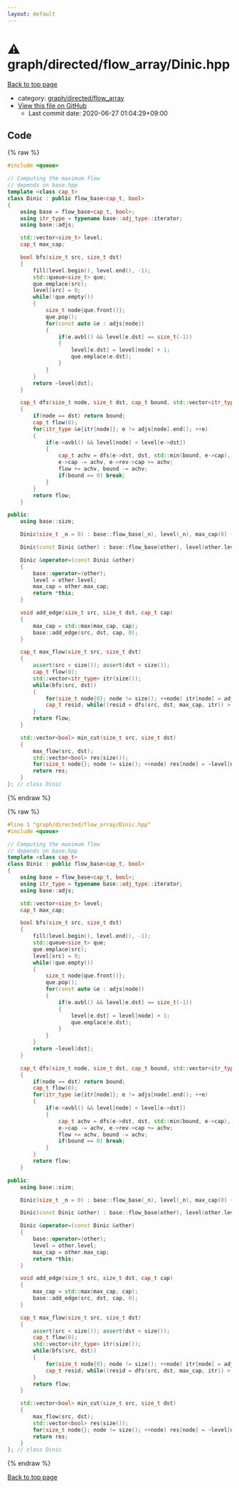 ```yaml
---
layout: default
---
```


<!-- mathjax config similar to math.stackexchange -->
<script type="text/javascript" async
  src="https://cdnjs.cloudflare.com/ajax/libs/mathjax/2.7.5/MathJax.js?config=TeX-MML-AM_CHTML">
</script>
<script type="text/x-mathjax-config">
  MathJax.Hub.Config({
    TeX: { equationNumbers: { autoNumber: "AMS" }},
    tex2jax: {
      inlineMath: [ ['$','$'] ],
      processEscapes: true
    },
    "HTML-CSS": { matchFontHeight: false },
    displayAlign: "left",
    displayIndent: "2em"
  });
</script>

<script type="text/javascript" src="https://cdnjs.cloudflare.com/ajax/libs/jquery/3.4.1/jquery.min.js"></script>
<script src="https://cdn.jsdelivr.net/npm/jquery-balloon-js@1.1.2/jquery.balloon.min.js" integrity="sha256-ZEYs9VrgAeNuPvs15E39OsyOJaIkXEEt10fzxJ20+2I=" crossorigin="anonymous"></script>
<script type="text/javascript" src="../../../../assets/js/copy-button.js"></script>
<link rel="stylesheet" href="../../../../assets/css/copy-button.css" />


# :warning: graph/directed/flow_array/Dinic.hpp

<a href="../../../../index.html">Back to top page</a>

* category: <a href="../../../../index.html#8f265e7f267c7bf029c30f9f1ea317d9">graph/directed/flow_array</a>
* <a href="{{ site.github.repository_url }}/blob/master/graph/directed/flow_array/Dinic.hpp">View this file on GitHub</a>
    - Last commit date: 2020-06-27 01:04:29+09:00




## Code

<a id="unbundled"></a>
{% raw %}
```cpp
#include <queue>

// Computing the maximum flow
// depends on base.hpp
template <class cap_t>
class Dinic : public flow_base<cap_t, bool>
{
    using base = flow_base<cap_t, bool>;
    using itr_type = typename base::adj_type::iterator;
    using base::adjs;

    std::vector<size_t> level;
    cap_t max_cap;

    bool bfs(size_t src, size_t dst)
    {
        fill(level.begin(), level.end(), -1);
        std::queue<size_t> que;
        que.emplace(src);
        level[src] = 0;
        while(!que.empty())
        {
            size_t node{que.front()};
            que.pop();
            for(const auto &e : adjs[node])
            {
                if(e.avbl() && level[e.dst] == size_t(-1))
                {
                    level[e.dst] = level[node] + 1;
                    que.emplace(e.dst);
                }
            }
        }
        return ~level[dst];
    }

    cap_t dfs(size_t node, size_t dst, cap_t bound, std::vector<itr_type> &itr)
    {
        if(node == dst) return bound;
        cap_t flow(0);
        for(itr_type &e{itr[node]}; e != adjs[node].end(); ++e)
        {
            if(e->avbl() && level[node] < level[e->dst])
            {
                cap_t achv = dfs(e->dst, dst, std::min(bound, e->cap), itr);
                e->cap -= achv, e->rev->cap += achv;
                flow += achv, bound -= achv;
                if(bound == 0) break;
            }
        }
        return flow;
    }

public:
    using base::size;

    Dinic(size_t _n = 0) : base::flow_base(_n), level(_n), max_cap(0) {}

    Dinic(const Dinic &other) : base::flow_base(other), level(other.level), max_cap(other.max_cap) {}

    Dinic &operator=(const Dinic &other)
    {
        base::operator=(other);
        level = other.level;
        max_cap = other.max_cap;
        return *this;
    }

    void add_edge(size_t src, size_t dst, cap_t cap)
    {
        max_cap = std::max(max_cap, cap);
        base::add_edge(src, dst, cap, 0);
    }

    cap_t max_flow(size_t src, size_t dst)
    {
        assert(src < size()); assert(dst < size());
        cap_t flow(0);
        std::vector<itr_type> itr(size());
        while(bfs(src, dst))
        {
            for(size_t node{0}; node != size(); ++node) itr[node] = adjs[node].begin();
            cap_t resid; while((resid = dfs(src, dst, max_cap, itr)) > 0) flow += resid;
        }
        return flow;
    }

    std::vector<bool> min_cut(size_t src, size_t dst)
    {
        max_flow(src, dst);
        std::vector<bool> res(size());
        for(size_t node{}; node != size(); ++node) res[node] = ~level[node];
        return res;
    }
}; // class Dinic

```
{% endraw %}

<a id="bundled"></a>
{% raw %}
```cpp
#line 1 "graph/directed/flow_array/Dinic.hpp"
#include <queue>

// Computing the maximum flow
// depends on base.hpp
template <class cap_t>
class Dinic : public flow_base<cap_t, bool>
{
    using base = flow_base<cap_t, bool>;
    using itr_type = typename base::adj_type::iterator;
    using base::adjs;

    std::vector<size_t> level;
    cap_t max_cap;

    bool bfs(size_t src, size_t dst)
    {
        fill(level.begin(), level.end(), -1);
        std::queue<size_t> que;
        que.emplace(src);
        level[src] = 0;
        while(!que.empty())
        {
            size_t node{que.front()};
            que.pop();
            for(const auto &e : adjs[node])
            {
                if(e.avbl() && level[e.dst] == size_t(-1))
                {
                    level[e.dst] = level[node] + 1;
                    que.emplace(e.dst);
                }
            }
        }
        return ~level[dst];
    }

    cap_t dfs(size_t node, size_t dst, cap_t bound, std::vector<itr_type> &itr)
    {
        if(node == dst) return bound;
        cap_t flow(0);
        for(itr_type &e{itr[node]}; e != adjs[node].end(); ++e)
        {
            if(e->avbl() && level[node] < level[e->dst])
            {
                cap_t achv = dfs(e->dst, dst, std::min(bound, e->cap), itr);
                e->cap -= achv, e->rev->cap += achv;
                flow += achv, bound -= achv;
                if(bound == 0) break;
            }
        }
        return flow;
    }

public:
    using base::size;

    Dinic(size_t _n = 0) : base::flow_base(_n), level(_n), max_cap(0) {}

    Dinic(const Dinic &other) : base::flow_base(other), level(other.level), max_cap(other.max_cap) {}

    Dinic &operator=(const Dinic &other)
    {
        base::operator=(other);
        level = other.level;
        max_cap = other.max_cap;
        return *this;
    }

    void add_edge(size_t src, size_t dst, cap_t cap)
    {
        max_cap = std::max(max_cap, cap);
        base::add_edge(src, dst, cap, 0);
    }

    cap_t max_flow(size_t src, size_t dst)
    {
        assert(src < size()); assert(dst < size());
        cap_t flow(0);
        std::vector<itr_type> itr(size());
        while(bfs(src, dst))
        {
            for(size_t node{0}; node != size(); ++node) itr[node] = adjs[node].begin();
            cap_t resid; while((resid = dfs(src, dst, max_cap, itr)) > 0) flow += resid;
        }
        return flow;
    }

    std::vector<bool> min_cut(size_t src, size_t dst)
    {
        max_flow(src, dst);
        std::vector<bool> res(size());
        for(size_t node{}; node != size(); ++node) res[node] = ~level[node];
        return res;
    }
}; // class Dinic

```
{% endraw %}

<a href="../../../../index.html">Back to top page</a>

